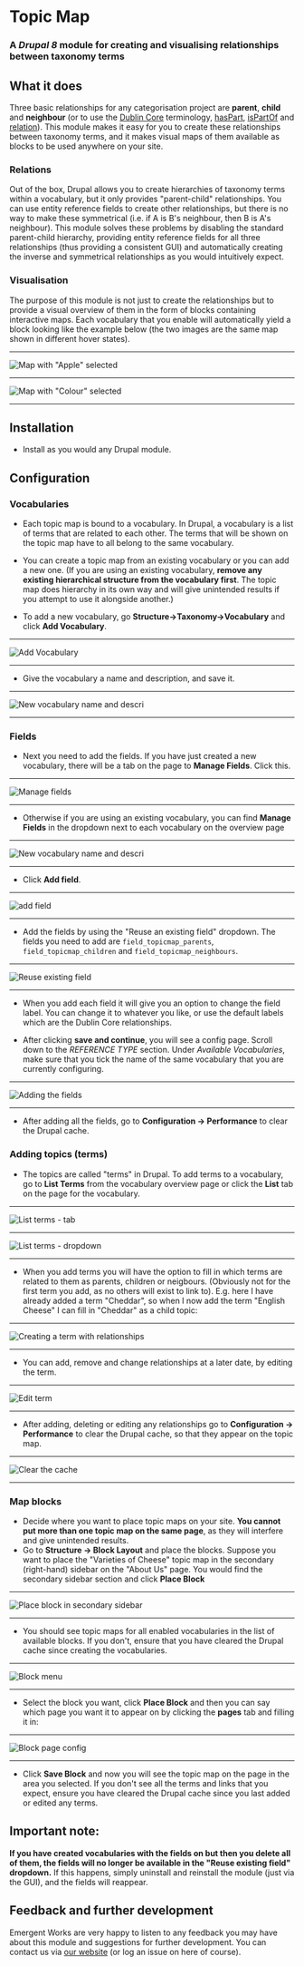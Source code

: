 # Topic Map
### A *Drupal 8* module for creating and visualising relationships between taxonomy terms
## What it does
Three basic relationships for any categorisation project are **parent**, **child** and **neighbour** (or to use the [Dublin Core](https://en.wikipedia.org/wiki/Dublin_Core) terminology, [hasPart](http://dublincore.org/documents/2008/01/14/dcmi-terms/#terms-hasPart), [isPartOf](http://dublincore.org/documents/2008/01/14/dcmi-terms/#terms-isPartOf) and [relation](http://dublincore.org/documents/2008/01/14/dcmi-terms/#terms-relation)).
This module makes it easy for you to create these relationships between taxonomy terms, and it makes visual maps of them available as blocks to be used anywhere on your site.
### Relations
Out of the box, Drupal allows you to create hierarchies of taxonomy terms within a vocabulary, but it only provides "parent-child" relationships. You can use entity reference fields to create other relationships, but there is no way to make these symmetrical (i.e. if A is B's neighbour, then B is A's neighbour). 
This module solves these problems by disabling the standard parent-child hierarchy, providing entity reference fields for all three relationships (thus providing a consistent GUI) and automatically creating the inverse and symmetrical relationships as you would intuitively expect.
### Visualisation
The purpose of this module is not just to create the relationships but to provide a visual overview of them in the form of blocks containing interactive maps. Each vocabulary that you enable will automatically yield a block looking like the example below (the two images are the same map shown in different hover states).
____
![Map with "Apple" selected](https://github.com/hoegrammer/topic_map/blob/master/docs/apple.png)
____
![Map with "Colour" selected](https://github.com/hoegrammer/topic_map/blob/master/docs/colour.png)
____
## Installation
* Install as you would any Drupal module.

## Configuration
### Vocabularies
* Each topic map is bound to a vocabulary. In Drupal, a vocabulary is a list of terms that are related to each other. The terms that will be shown on the topic map have to all belong to the same vocabulary.
* You can create a topic map from an existing vocabulary or you can add a new one. (If you are using an existing vocabulary, **remove any existing hierarchical structure from the vocabulary first**. The topic map does hierarchy in its own way and will give unintended results if you attempt to use it alongside another.)

* To add a new vocabulary, go **Structure->Taxonomy->Vocabulary** and click **Add Vocabulary**. 
____

![Add Vocabulary](https://github.com/hoegrammer/topic_map/blob/master/docs/addvocab.png)
____

* Give the vocabulary a name and description, and save it.
____

![New vocabulary name and descri](https://github.com/hoegrammer/topic_map/blob/master/docs/cheese.png)
____


### Fields


* Next you need to add the fields. If you have just created a new vocabulary, there will be a tab on the page to **Manage Fields**. Click this. 
____

![Manage fields](https://github.com/hoegrammer/topic_map/blob/master/docs/managefields.png)
____

* Otherwise if you are using an existing vocabulary, you can find **Manage Fields** in the dropdown next to each vocabulary on the overview page
____

![New vocabulary name and descri](https://github.com/hoegrammer/topic_map/blob/master/docs/managedropdown.png)
____

* Click **Add field**.
____

![add field](https://github.com/hoegrammer/topic_map/blob/master/docs/addfield.png)
____


* Add the fields by using the "Reuse an existing field" dropdown. The fields you need to add are `field_topicmap_parents`, `field_topicmap_children` and `field_topicmap_neighbours`.

____

![Reuse existing field](https://github.com/hoegrammer/topic_map/blob/master/docs/reuse.png)

____



* When you add each field it will give you an option to change the field label. You can change it to whatever you like, or use the default labels which are the Dublin Core relationships.

* After clicking **save and continue**, you will see a config page. Scroll down to the *REFERENCE TYPE* section. Under *Available Vocabularies*, make sure that you tick the name of the same vocabulary that you are currently configuring.

____


![Adding the fields](https://github.com/hoegrammer/topic_map/blob/master/docs/reftype.png)

____


* After adding all the fields, go to **Configuration -> Performance** to clear the Drupal cache. 

### Adding topics (terms)
* The topics are called "terms" in Drupal. To add terms to a vocabulary, go to **List Terms** from the vocabulary overview page or click the **List** tab on the page for the vocabulary.

____


![List terms - tab](https://github.com/hoegrammer/topic_map/blob/master/docs/list.png)

____


![List terms - dropdown](https://github.com/hoegrammer/topic_map/blob/master/docs/listdropdown.png)


____


* When you add terms you will have the option to fill in which terms are related to them as parents, children or neigbours. (Obviously not for the first term you add, as no others will exist to link to). E.g. here I have already added a term "Cheddar", so when I now add the term "English Cheese" I can fill in "Cheddar" as a child topic:

____


![Creating a term with relationships](https://github.com/hoegrammer/topic_map/blob/master/docs/cheddar.png)

____


* You can add, remove and change relationships at a later date, by editing the term.
____


![Edit term](https://github.com/hoegrammer/topic_map/blob/master/docs/editterm.png)

____


* After adding, deleting or editing any relationships go to **Configuration -> Performance** to clear the Drupal cache, so that they appear on the topic map.

____


![Clear the cache](https://github.com/hoegrammer/topic_map/blob/master/docs/cache.png)

____


### Map blocks
* Decide where you want to place topic maps on your site. **You cannot put more than one topic map on the same page**, as they will interfere and give unintended results. 
* Go to **Structure -> Block Layout** and place the blocks. Suppose you want to place the "Varieties of Cheese" topic map in the secondary (right-hand) sidebar on the "About Us" page. You would find the secondary sidebar section and click **Place Block**

____


![Place block in secondary sidebar](https://github.com/hoegrammer/topic_map/blob/master/docs/secondary.png)


____


* You should see topic maps for all enabled vocabularies in the list of available blocks. If you don't, ensure that you have cleared the Drupal cache since creating the vocabularies.

____


![Block menu](https://github.com/hoegrammer/topic_map/blob/master/docs/blockmenu.png)

____


* Select the block you want, click **Place Block** and then you can say which page you want it to appear on by clicking the **pages** tab and filling it in:

____


![Block page config](https://github.com/hoegrammer/topic_map/blob/master/docs/pages.png)

____


* Click **Save Block** and now you will see the topic map on the page in the area you selected. If you don't see all the terms and links that you expect, ensure you have cleared the Drupal cache since you last added or edited any terms.

## Important note:
**If you have created vocabularies with the fields on but then you delete all of them, the fields will no longer be available in the "Reuse existing field" dropdown.** If this happens, simply uninstall and reinstall the module (just via the GUI), and the fields will reappear.

## Feedback and further development
Emergent Works are very happy to listen to any feedback you may have about this module and suggestions for further development. You can contact us via [our website](https://www.emergentworks.net/) (or log an issue on here of course).
